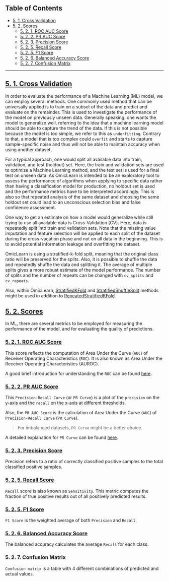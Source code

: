 ## **Table of Contents**

- [5. 1. Cross Validation](#4-1-cross-validation)
- [5. 2. Scores](#4-2-scores)
  - [5. 2. 1. ROC AUC Score](#4-2-1-roc-auc-score)
  - [5. 2. 2. PR AUC Score](#4-2-2-pr-auc-score)
  - [5. 2. 3. Precision Score](#4-2-3-precision-score)
  - [5. 2. 5. Recall Score](#4-2-4-recall-score)
  - [5. 2. 5. F1 Score](#4-2-5-f1-score)
  - [5. 2. 6. Balanced Accuracy Score](#4-2-6-balanced-accuracy-score)
  - [5. 2. 7. Confusion Matrix](#4-2-7-confusion-matrix)

---

## [5. 1. Cross Validation](https://scikit-learn.org/stable/modules/cross_validation.html)

In order to evaluate the performance of a Machine Learning (ML) model, we can employ several methods. One commonly used method that can be universally applied is to train on a subset of the data and predict and evaluate on the remainder. This is used to investigate the performance of the model on previously unseen data. Generally speaking, one wants the model to generalize well, referring to the idea that a machine learning model should be able to capture the trend of the data. If this is not possible because the model is too simple, we refer to this as `underfitting`. Contrary to that, a model that is too complex could `overfit` and starts to capture sample-specific noise and thus will not be able to maintain accuracy when using another dataset.

For a typical approach, one would split all available data into train, validation, and test (holdout) set. Here, the train and validation sets are used to optimize a Machine Learning method, and the test set is used for a final test on unseen data. As OmicLearn is intended to be an exploratory tool to assess the performance of algorithms when applying to specific data rather than having a classification model for production, no holdout set is used and the performance metrics have to be interpreted accordingly. This is also so that repeated analysis of the same dataset and choosing the same holdout set could lead to an unconscious selection bias and false confidence assessment. 

One way to get an estimate on how a model would generalize while still trying to use all available data is Cross-Validation (CV). Here, data is repeatedly split into train and validation sets. Note that the missing value imputation and feature selection will be applied to each split of the dataset during the cross-vacation phase and not on all data in the beginning. This is to avoid potential information leakage and overfitting the dataset.

OmicLearn is using a stratified-k-fold split, meaning that the original class ratio will be preserved for the splits. 
Also, it is possible to shuffle the data and repeatedly shuffle the data and splitting it. The average of multiple splits gives a more robust estimate of the model performance.  The number of splits and the number of repeats can be changed with `cv_splits` and `cv_repeats`.

Also, within OmicLearn, [StratifiedKFold](https://scikit-learn.org/stable/modules/generated/sklearn.model_selection.StratifiedKFold.html) and [StratifiedShuffleSplit](https://scikit-learn.org/stable/modules/generated/sklearn.model_selection.StratifiedShuffleSplit.html) methods might be used in addition to [RepeatedStratifiedKFold](https://scikit-learn.org/stable/modules/generated/sklearn.model_selection.RepeatedStratifiedKFold.html).

## [5. 2. Scores](https://scikit-learn.org/stable/modules/model_evaluation.html)
In ML, there are several metrics to be employed for measuring the performance of the model, and for evaluating the quality of predictions.

### [5. 2. 1. ROC AUC Score](https://scikit-learn.org/stable/modules/generated/sklearn.metrics.roc_auc_score.html#sklearn.metrics.roc_auc_score)
This score reflects the computation of Area Under the Curve (`AUC`) of Receiver Operating Characteristics (`ROC`). It is also known as Area Under the Receiver Operating Characteristics (AUROC). 

A good brief introduction for understanding the `ROC` can be found [here](https://www.datasciencecentral.com/profiles/blogs/roc-curve-explained-in-one-picture). 

### [5. 2. 2. PR AUC Score](https://scikit-learn.org/stable/modules/generated/sklearn.metrics.precision_recall_curve.html)
This `Precision-Recall Curve` (or `PR Curve`) is a plot of the `precision` on the y-axis and the `recall` on the x-axis at different thresholds.

Also, the `PR AUC Score` is the calculation of Area Under the Curve (`AUC`) of `Precision-Recall Curve` (`PR Curve`).

> For imbalanced datasets, `PR Curve` might be a better choice.

A detailed explanation for `PR Curve` can be found [here](https://acutecaretesting.org/en/articles/precision-recall-curves-what-are-they-and-how-are-they-used).

### [5. 2. 3. Precision Score](https://scikit-learn.org/stable/modules/generated/sklearn.metrics.precision_score.html#sklearn.metrics.precision_score)

Precision refers to a ratio of correctly classified positive samples to the total classified positive samples. 

### [5. 2. 5. Recall Score](https://scikit-learn.org/stable/modules/generated/sklearn.metrics.recall_score.html#sklearn.metrics.recall_score)
`Recall` score is also known as `Sensitivity`.  This metric computes the fraction of true positive results out of all positively predicted results.

### [5. 2. 5. F1 Score](https://scikit-learn.org/stable/modules/generated/sklearn.metrics.f1_score.html#sklearn.metrics.f1_score)
`F1 Score` is the weighted average of both `Precision` and `Recall`.

### [5. 2. 6. Balanced Accuracy Score](https://scikit-learn.org/stable/modules/generated/sklearn.metrics.balanced_accuracy_score.html#sklearn.metrics.balanced_accuracy_score)
The balanced accuracy calculates the average `Recall` for each class.

### 5. 2. 7. Confusion Matrix
`Confusion matrix` is a table with 4 different combinations of predicted and actual values.